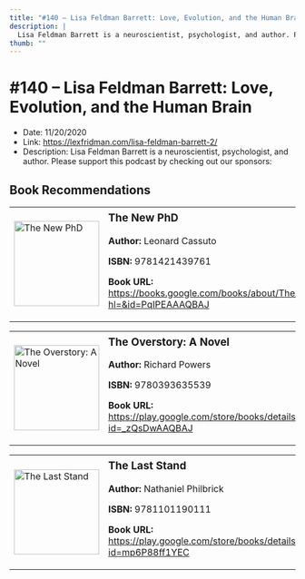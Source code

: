 ```yaml
---
title: "#140 – Lisa Feldman Barrett: Love, Evolution, and the Human Brain"
description: |
  Lisa Feldman Barrett is a neuroscientist, psychologist, and author. Please support this podcast by checking out our sponsors:"
thumb: ""
---
```


# #140 – Lisa Feldman Barrett: Love, Evolution, and the Human Brain

  - Date: 11/20/2020
  - Link: https://lexfridman.com/lisa-feldman-barrett-2/
  - Description: Lisa Feldman Barrett is a neuroscientist, psychologist, and author. Please support this podcast by checking out our sponsors:

## Book Recommendations

<table style="border: none;"><tr style="border: none;"><td style="border: none;"><img src="https://books.google.com/books/content?id=PqIPEAAAQBAJ&printsec=frontcover&img=1&zoom=1&edge=curl&source=gbs_api" alt="The New PhD" width="150" style="vertical-align: top;"></td><td style="border: none; vertical-align: top;"><h3 style='margin-top: 5'>The New PhD</h3><p><strong>Author:</strong> Leonard Cassuto</p><p><strong>ISBN:</strong> 9781421439761</p><p><strong>Book URL:</strong> <a href="https://books.google.com/books/about/The_New_PhD.html?hl=&id=PqIPEAAAQBAJ">https://books.google.com/books/about/The_New_PhD.html?hl=&id=PqIPEAAAQBAJ</a></p></td></tr></table>
<table style="border: none;"><tr style="border: none;"><td style="border: none;"><img src="https://books.google.com/books/content?id=_zQsDwAAQBAJ&printsec=frontcover&img=1&zoom=1&edge=curl&source=gbs_api" alt="The Overstory: A Novel" width="150" style="vertical-align: top;"></td><td style="border: none; vertical-align: top;"><h3 style='margin-top: 5'>The Overstory: A Novel</h3><p><strong>Author:</strong> Richard Powers</p><p><strong>ISBN:</strong> 9780393635539</p><p><strong>Book URL:</strong> <a href="https://play.google.com/store/books/details?id=_zQsDwAAQBAJ">https://play.google.com/store/books/details?id=_zQsDwAAQBAJ</a></p></td></tr></table>
<table style="border: none;"><tr style="border: none;"><td style="border: none;"><img src="https://books.google.com/books/content?id=mp6P88ff1YEC&printsec=frontcover&img=1&zoom=1&edge=curl&source=gbs_api" alt="The Last Stand" width="150" style="vertical-align: top;"></td><td style="border: none; vertical-align: top;"><h3 style='margin-top: 5'>The Last Stand</h3><p><strong>Author:</strong> Nathaniel Philbrick</p><p><strong>ISBN:</strong> 9781101190111</p><p><strong>Book URL:</strong> <a href="https://play.google.com/store/books/details?id=mp6P88ff1YEC">https://play.google.com/store/books/details?id=mp6P88ff1YEC</a></p></td></tr></table>
